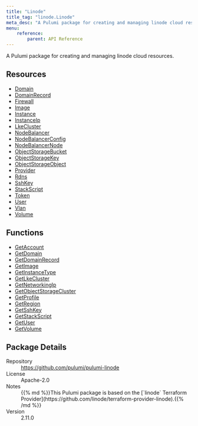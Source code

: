 ```yaml
---
title: "Linode"
title_tag: "linode.Linode"
meta_desc: "A Pulumi package for creating and managing linode cloud resources."
menu:
    reference:
        parent: API Reference
---
```


<!-- WARNING: this file was generated by Pulumi Docs Generator. -->
<!-- Do not edit by hand unless you're certain you know what you are doing! -->

A Pulumi package for creating and managing linode cloud resources.

<h2 id="resources">Resources</h2>
<ul class="api">
    <li><a href="domain" title="Domain"><span class="symbol resource"></span>Domain</a></li>
    <li><a href="domainrecord" title="DomainRecord"><span class="symbol resource"></span>DomainRecord</a></li>
    <li><a href="firewall" title="Firewall"><span class="symbol resource"></span>Firewall</a></li>
    <li><a href="image" title="Image"><span class="symbol resource"></span>Image</a></li>
    <li><a href="instance" title="Instance"><span class="symbol resource"></span>Instance</a></li>
    <li><a href="instanceip" title="InstanceIp"><span class="symbol resource"></span>InstanceIp</a></li>
    <li><a href="lkecluster" title="LkeCluster"><span class="symbol resource"></span>LkeCluster</a></li>
    <li><a href="nodebalancer" title="NodeBalancer"><span class="symbol resource"></span>NodeBalancer</a></li>
    <li><a href="nodebalancerconfig" title="NodeBalancerConfig"><span class="symbol resource"></span>NodeBalancerConfig</a></li>
    <li><a href="nodebalancernode" title="NodeBalancerNode"><span class="symbol resource"></span>NodeBalancerNode</a></li>
    <li><a href="objectstoragebucket" title="ObjectStorageBucket"><span class="symbol resource"></span>ObjectStorageBucket</a></li>
    <li><a href="objectstoragekey" title="ObjectStorageKey"><span class="symbol resource"></span>ObjectStorageKey</a></li>
    <li><a href="objectstorageobject" title="ObjectStorageObject"><span class="symbol resource"></span>ObjectStorageObject</a></li>
    <li><a href="provider" title="Provider"><span class="symbol resource"></span>Provider</a></li>
    <li><a href="rdns" title="Rdns"><span class="symbol resource"></span>Rdns</a></li>
    <li><a href="sshkey" title="SshKey"><span class="symbol resource"></span>SshKey</a></li>
    <li><a href="stackscript" title="StackScript"><span class="symbol resource"></span>StackScript</a></li>
    <li><a href="token" title="Token"><span class="symbol resource"></span>Token</a></li>
    <li><a href="user" title="User"><span class="symbol resource"></span>User</a></li>
    <li><a href="vlan" title="Vlan"><span class="symbol resource"></span>Vlan</a></li>
    <li><a href="volume" title="Volume"><span class="symbol resource"></span>Volume</a></li>
</ul>

<h2 id="functions">Functions</h2>
<ul class="api">
    <li><a href="getaccount" title="GetAccount"><span class="symbol function"></span>GetAccount</a></li>
    <li><a href="getdomain" title="GetDomain"><span class="symbol function"></span>GetDomain</a></li>
    <li><a href="getdomainrecord" title="GetDomainRecord"><span class="symbol function"></span>GetDomainRecord</a></li>
    <li><a href="getimage" title="GetImage"><span class="symbol function"></span>GetImage</a></li>
    <li><a href="getinstancetype" title="GetInstanceType"><span class="symbol function"></span>GetInstanceType</a></li>
    <li><a href="getlkecluster" title="GetLkeCluster"><span class="symbol function"></span>GetLkeCluster</a></li>
    <li><a href="getnetworkingip" title="GetNetworkingIp"><span class="symbol function"></span>GetNetworkingIp</a></li>
    <li><a href="getobjectstoragecluster" title="GetObjectStorageCluster"><span class="symbol function"></span>GetObjectStorageCluster</a></li>
    <li><a href="getprofile" title="GetProfile"><span class="symbol function"></span>GetProfile</a></li>
    <li><a href="getregion" title="GetRegion"><span class="symbol function"></span>GetRegion</a></li>
    <li><a href="getsshkey" title="GetSshKey"><span class="symbol function"></span>GetSshKey</a></li>
    <li><a href="getstackscript" title="GetStackScript"><span class="symbol function"></span>GetStackScript</a></li>
    <li><a href="getuser" title="GetUser"><span class="symbol function"></span>GetUser</a></li>
    <li><a href="getvolume" title="GetVolume"><span class="symbol function"></span>GetVolume</a></li>
</ul>

<h2 id="package-details">Package Details</h2>
<dl class="package-details">
	<dt>Repository</dt>
	<dd><a href="https://github.com/pulumi/pulumi-linode">https://github.com/pulumi/pulumi-linode</a></dd>
	<dt>License</dt>
	<dd>Apache-2.0</dd>
	<dt>Notes</dt>
	<dd>{{% md %}}This Pulumi package is based on the [`linode` Terraform Provider](https://github.com/linode/terraform-provider-linode).{{% /md %}}</dd>
	<dt>Version</dt>
	<dd>2.11.0</dd>
</dl>

